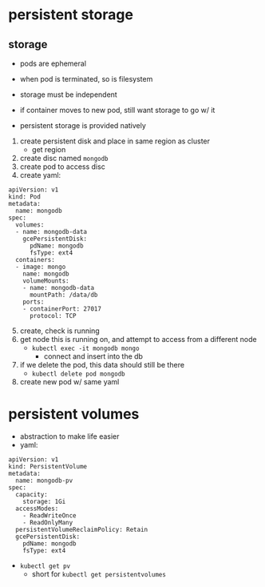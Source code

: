 # persistent storage

## storage
- pods are ephemeral
- when pod is terminated, so is filesystem
- storage must be independent
- if container moves to new pod, still want storage to go w/ it

- persistent storage is provided natively
1. create persistent disk and place in same region as cluster
    - get region
2. create disc named `mongodb`
3. create pod to access disc
4. create yaml:
```
apiVersion: v1
kind: Pod
metadata:
  name: mongodb 
spec:
  volumes:
  - name: mongodb-data
    gcePersistentDisk:
      pdName: mongodb
      fsType: ext4
  containers:
  - image: mongo
    name: mongodb
    volumeMounts:
    - name: mongodb-data
      mountPath: /data/db
    ports:
    - containerPort: 27017
      protocol: TCP
```
5. create, check is running
6. get node this is running on, and attempt to access from a different node
    - `kubectl exec -it mongodb mongo`
        - connect and insert into the db
7. if we delete the pod, this data should still be there
    - `kubectl delete pod mongodb`
8. create new pod w/ same yaml

# persistent volumes
- abstraction to make life easier
- yaml:
```
apiVersion: v1
kind: PersistentVolume
metadata:
  name: mongodb-pv
spec:
  capacity: 
    storage: 1Gi
  accessModes:
    - ReadWriteOnce
    - ReadOnlyMany
  persistentVolumeReclaimPolicy: Retain
  gcePersistentDisk:
    pdName: mongodb
    fsType: ext4
```
- `kubectl get pv`
    - short for `kubectl get persistentvolumes`